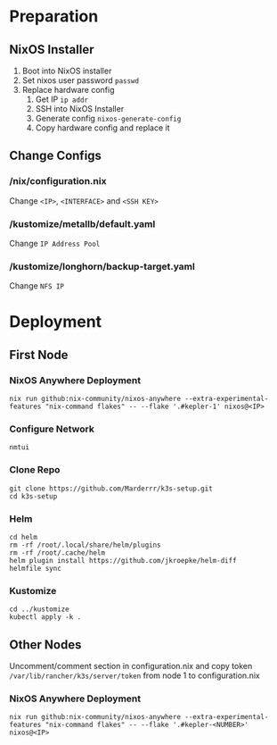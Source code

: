 # Preparation
## NixOS Installer
1. Boot into NixOS installer
2. Set nixos user password `passwd`
3. Replace hardware config
   1.  Get IP `ip addr`
   2.  SSH into NixOS Installer
   3.  Generate config `nixos-generate-config`
   4.  Copy hardware config and replace it
## Change Configs
### /nix/configuration.nix
Change `<IP>`, `<INTERFACE>` and `<SSH KEY>`
### /kustomize/metallb/default.yaml
Change `IP Address Pool`
### /kustomize/longhorn/backup-target.yaml
Change `NFS IP`
# Deployment
## First Node
### NixOS Anywhere Deployment
```
nix run github:nix-community/nixos-anywhere --extra-experimental-features "nix-command flakes" -- --flake '.#kepler-1' nixos@<IP>
```
### Configure Network
```
nmtui
```
### Clone Repo
```
git clone https://github.com/Marderrr/k3s-setup.git
cd k3s-setup
```
### Helm
```
cd helm
rm -rf /root/.local/share/helm/plugins
rm -rf /root/.cache/helm
helm plugin install https://github.com/jkroepke/helm-diff
helmfile sync
```
### Kustomize
```
cd ../kustomize
kubectl apply -k .
```
## Other Nodes
Uncomment/comment section in configuration.nix and copy token `/var/lib/rancher/k3s/server/token` from node 1 to configuration.nix
### NixOS Anywhere Deployment
```
nix run github:nix-community/nixos-anywhere --extra-experimental-features "nix-command flakes" -- --flake '.#kepler-<NUMBER>' nixos@<IP>
```
